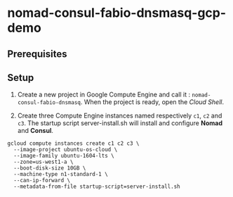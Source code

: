 # nomad-consul-fabio-dnsmasq-gcp-demo

## Prerequisites

## Setup

1. Create a new project in Google Compute Engine and call it : ``nomad-consul-fabio-dnsmasq``. When the project is ready, open the *Cloud Shell*.

2. Create three Compute Engine instances named respectively `c1`, `c2` and `c3`. The startup script server-install.sh will install and configure **Nomad** and **Consul**.

```
gcloud compute instances create c1 c2 c3 \
  --image-project ubuntu-os-cloud \
  --image-family ubuntu-1604-lts \
  --zone=us-west1-a \
  --boot-disk-size 10GB \
  --machine-type n1-standard-1 \
  --can-ip-forward \
  --metadata-from-file startup-script=server-install.sh
```